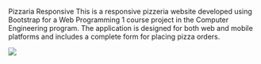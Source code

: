 Pizzaria Responsive
This is a responsive pizzeria website developed using Bootstrap for a Web Programming 1 course project in the Computer Engineering program. The application is designed for both web and mobile platforms and includes a complete form for placing pizza orders.

![](assets/pizzaria.gif)

